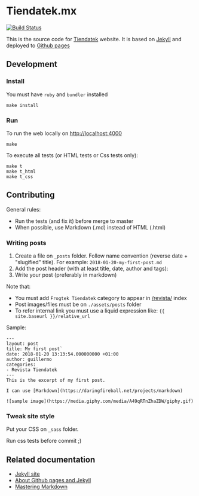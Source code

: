 # Tiendatek.mx
[![Build Status](https://api.travis-ci.org/Frogtek/tiendatek.mx-site.svg)](https://travis-ci.org/Frogtek/tiendatek.mx-site)

This is the source code for [Tiendatek](http://tiendatek.mx) website.
It is based on [Jekyll](https://jekyllrb.com/) and deployed to [Github pages](https://pages.github.com)

## Development

### Install

You must have `ruby` and `bundler` installed

```
make install
```

### Run

To run the web locally on [http://localhost:4000](http://localhost:4000)

```
make
```

To execute all tests (or HTML tests or Css tests only):

```
make t
make t_html
make t_css
```

## Contributing

General rules:

- Run the tests (and fix it) before merge to master
- When possible, use Markdown (.md) instead of HTML (.html)

### Writing posts

1. Create a file on `_posts` folder. Follow name convention (reverse date + "slugified" title). For example: `2018-01-20-my-first-post.md`
2. Add the post header (with at least title, date, author and tags):
3. Write your post (preferably in markdown)

Note that:

- You must add `Frogtek Tiendatek` category to appear in [/revista/](http://tiendatek.mx/revista/) index
- Post images/files must be on `./assets/posts` folder
- To refer internal link you must use a liquid expression like: `{{ site.baseurl }}/relative_url`

Sample:
    
    ---
    layout: post
    title: My first post`
    date: 2018-01-20 13:13:54.000000000 +01:00
    author: guillermo
    categories:
    - Revista Tiendatek
    ---
    This is the excerpt of my first post.
    
    I can use [Markdown](https://daringfireball.net/projects/markdown)
    
    ![sample image](https://media.giphy.com/media/A49qRTnZhaZDW/giphy.gif)


### Tweak site style

Put your CSS on `_sass` folder. 

Run css tests before commit ;)

## Related documentation

- [Jekyll site](https://jekyllrb.com/docs/)
- [About Github pages and Jekyll](https://help.github.com/articles/about-github-pages-and-jekyll/)
- [Mastering Markdown](https://guides.github.com/features/mastering-markdown/)